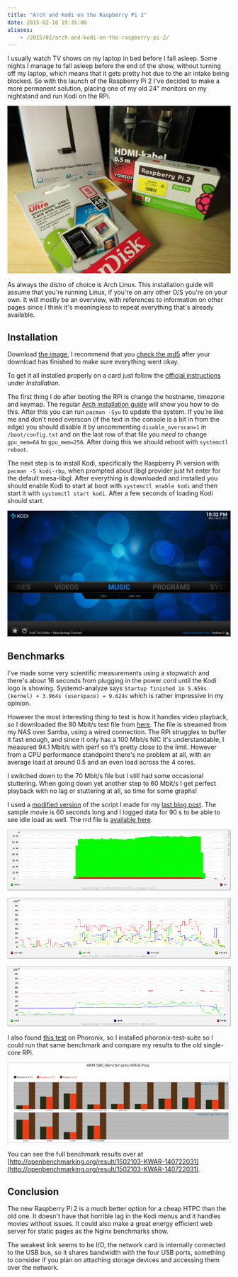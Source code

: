 ```yaml
---
title: "Arch and Kodi on the Raspberry Pi 2"
date: 2015-02-10 19:35:00
aliases:
    - /2015/02/arch-and-kodi-on-the-raspberry-pi-2/
---
```

I usually watch TV shows on my laptop in bed before I fall asleep. Some nights I
manage to fall asleep before the end of the show, without turning off my laptop,
which means that it gets pretty hot due to the air intake being blocked. So with
the launch of the Raspberry Pi 2 I've decided to make a more permanent solution,
placing one of my old 24" monitors on my nightstand and run Kodi on the RPi.

![Parts](IMG_0477.jpeg)

As always the distro of choice is Arch Linux. This installation guide will
assume that you're running Linux, if you're on any other O/S you're on your own.
It will mostly be an overview, with references to information on other pages
since I think it's meaningless to repeat everything that's already available.

## Installation

Download [the image](http://os.archlinuxarm.org/os/ArchLinuxARM-rpi-2-latest.tar.gz),
I recommend that you [check the md5](http://os.archlinuxarm.org/os/ArchLinuxARM-rpi-2-latest.tar.gz.md5)
after your download has finished to make sure everything went okay.

To get it all installed properly on a card just follow the
[official instructions](http://archlinuxarm.org/platforms/armv7/broadcom/raspberry-pi-2)
under _Installation_.

The first thing I do after booting the RPi is change the hostname, timezone and
keymap. The regular [Arch installation guide](https://wiki.archlinux.org/index.php/Installation_guide#Configure_the_system)
will show you how to do this. After this you can run `pacman -Syu` to update the
system. If you're like me and don't need overscan (if the text in the console is
a bit in from the edge) you should disable it by uncommenting
`disable_overscan=1` in `/boot/config.txt` and on the last row of that file you
_need to_ change `gpu_mem=64` to `gpu_mem=256`. After doing this we should
reboot with `systemctl reboot`.

The next step is to install Kodi, specifically the Raspberry Pi version with 
`pacman -S kodi-rbp`, when prompted about libgl provider just hit enter for the
default mesa-libgl. After everything is downloaded and installed you should
enable Kodi to start at boot with `systemctl enable kodi` and then start it with
`systemctl start kodi`. After a few seconds of loading Kodi should start.

![Kodi UI](kodi.png)

## Benchmarks

I've made some very scientific measurements using a stopwatch and there's about
16 seconds from plugging in the power cord until the Kodi logo is showing.
Systemd-analyze says `Startup finished in 5.659s (kernel) + 3.964s (userspace) = 9.624s`
which is rather impressive in my opinion.

However the most interesting thing to test is how it handles video playback, so
I downloaded the 80 Mbit/s test file from [here](http://jell.yfish.us/). The
file is streamed from my NAS over Samba, using a wired connection. The RPi
struggles to buffer it fast enough, and since it only has a 100 Mbit/s NIC it's
understandable, I measured 94.1 Mbit/s with iperf so it's pretty close to the
limit. However from a CPU performance standpoint there's no problem at all, with
an average load at around 0.5 and an even load across the 4 cores.

I switched down to the 70 Mbit/s file but I still had some occasional
stuttering. When going down yet another step to 60 Mbit/s I get perfect playback
with no lag or stuttering at all, so time for some graphs!

I used a [modified version](https://gist.github.com/Kwarf/e2f7fcb0feb713fde5be)
of the script I made for my [last blog post](/2015/02/building-a-steam-machine-part-1/).
The sample movie is 60 seconds long and I logged data for 90 s to be able to see
idle load as well. The rrd file is [available here](pi.rrd).

![Network usage](pinetwork.png)

![CPU usage](picores.png)

![Overall Load](piperf.png)

I also found [this test](http://www.phoronix.com/scan.php?page=news_item&px=MTc0NjQ)
on Phoronix, so I installed phoronix-test-suite so I could run that same
benchmark and compare my results to the old single-core RPi.

![Phoronix test suite results](graph.png)

You can see the full benchmark results over at
[http://openbenchmarking.org/result/1502103-KWAR-140722031](http://openbenchmarking.org/result/1502103-KWAR-140722031).

## Conclusion

The new Raspberry Pi 2 is a much better option for a cheap HTPC than the old
one. It doesn't have that horrible lag in the Kodi menus and it handles movies
without issues. It could also make a great energy efficient web server for
static pages as the Nginx benchmarks show.

The weakest link seems to be I/O, the network card is internally connected to
the USB bus, so it shares bandwidth with the four USB ports, something to
consider if you plan on attaching storage devices and accessing them over the
network.
